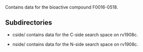 Contains data for the bioactive compound F0016-0518.

## Subdirectories

- cside/ contains data for the C-side search space on rv1908c.

- nside/ contains data for the N-side search space on rv1908c.

